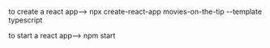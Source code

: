 to create a react app-->
npx create-react-app movies-on-the-tip --template typescript

to start a react app-->
npm start
